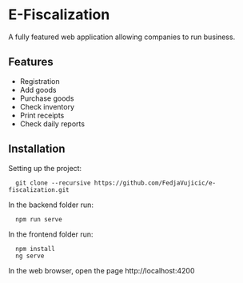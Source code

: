 # E-Fiscalization

A fully featured web application allowing companies to run business.

## Features

* Registration
* Add goods
* Purchase goods
* Check inventory
* Print receipts
* Check daily reports

## Installation

Setting up the project:

```git
  git clone --recursive https://github.com/FedjaVujicic/e-fiscalization.git
```

In the backend folder run:
```
  npm run serve
```
In the frontend folder run:

```
  npm install
  ng serve
```

In the web browser, open the page http://localhost:4200
